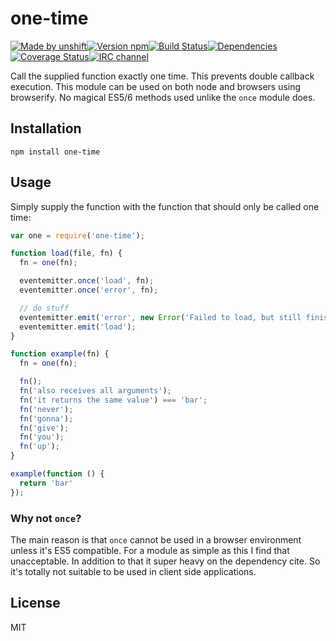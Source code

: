 # one-time

[![Made by unshift](https://img.shields.io/badge/made%20by-unshift-00ffcc.svg?style=flat-square)](http://unshift.io)[![Version npm](http://img.shields.io/npm/v/one-time.svg?style=flat-square)](http://browsenpm.org/package/one-time)[![Build Status](http://img.shields.io/travis/unshiftio/one-time/master.svg?style=flat-square)](https://travis-ci.org/unshiftio/one-time)[![Dependencies](https://img.shields.io/david/unshiftio/one-time.svg?style=flat-square)](https://david-dm.org/unshiftio/one-time)[![Coverage Status](http://img.shields.io/coveralls/unshiftio/one-time/master.svg?style=flat-square)](https://coveralls.io/r/unshiftio/one-time?branch=master)[![IRC channel](http://img.shields.io/badge/IRC-irc.freenode.net%23unshift-00a8ff.svg?style=flat-square)](http://webchat.freenode.net/?channels=unshift) 

Call the supplied function exactly one time. This prevents double callback
execution. This module can be used on both node and browsers using browserify.
No magical ES5/6 methods used unlike the `once` module does.

## Installation

```
npm install one-time
```

## Usage

Simply supply the function with the function that should only be called one
time:

```js
var one = require('one-time');

function load(file, fn) {
  fn = one(fn);

  eventemitter.once('load', fn);
  eventemitter.once('error', fn);

  // do stuff
  eventemitter.emit('error', new Error('Failed to load, but still finished'));
  eventemitter.emit('load');
}

function example(fn) {
  fn = one(fn);

  fn();
  fn('also receives all arguments');
  fn('it returns the same value') === 'bar';
  fn('never');
  fn('gonna');
  fn('give');
  fn('you');
  fn('up');
}

example(function () { 
  return 'bar'
});
```

### Why not `once`?

The main reason is that `once` cannot be used in a browser environment unless it's
ES5 compatible. For a module as simple as this I find that unacceptable. In addition
to that it super heavy on the dependency cite. So it's totally not suitable to be
used in client side applications.

## License

MIT
